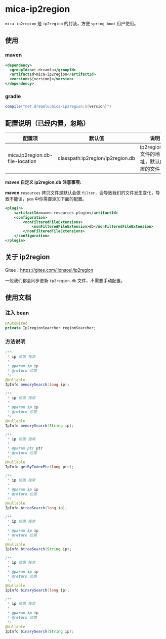 # mica-ip2region
`mica-ip2region` 是 `ip2region` 的封装，方便 `spring boot` 用户使用。

## 使用
### maven
```xml
<dependency>
  <groupId>net.dreamlu</groupId>
  <artifactId>mica-ip2region</artifactId>
  <version>${version}</version>
</dependency>
```

### gradle
```groovy
compile("net.dreamlu:mica-ip2region:${version}")
```

## 配置说明（已经内置，忽略）

| 配置项                           | 默认值                            | 说明                                |
| ------------------------------- | -------------------------------- | ---------------------------------- |
| mica.ip2region.db-file-location | classpath:ip2region/ip2region.db | ip2region.db 文件的地址，默认内置的文件 | 

**maven 自定义 ip2region.db 注意事项:**

**maven** `resources` 拷贝文件是默认会做 `filter`，会导致我们的文件发生变化，导致不能读，`pom` 中你需要添加下面的配置。

```xml
<plugin>
	<artifactId>maven-resources-plugin</artifactId>
	<configuration>
		<nonFilteredFileExtensions>
			<nonFilteredFileExtension>db</nonFilteredFileExtension>
		</nonFilteredFileExtensions>
	</configuration>
</plugin>
```

## 关于 ip2region

Gitee：https://gitee.com/lionsoul/ip2region

一般我们都会同步更新 `ip2region.db` 文件，不需要手动配置。

## 使用文档

### 注入 bean
```java
@Autowired
private Ip2regionSearcher regionSearcher;
```

### 方法说明

```java
/**
 * ip 位置 搜索
 *
 * @param ip ip
 * @return 位置
 */
@Nullable
IpInfo memorySearch(long ip);

/**
 * ip 位置 搜索
 *
 * @param ip ip
 * @return 位置
 */
@Nullable
IpInfo memorySearch(String ip);

/**
 * ip 位置 搜索
 *
 * @param ptr ptr
 * @return 位置
 */
@Nullable
IpInfo getByIndexPtr(long ptr);

/**
 * ip 位置 搜索
 *
 * @param ip ip
 * @return 位置
 */
@Nullable
IpInfo btreeSearch(long ip);

/**
 * ip 位置 搜索
 *
 * @param ip ip
 * @return 位置
 */
@Nullable
IpInfo btreeSearch(String ip);

/**
 * ip 位置 搜索
 *
 * @param ip ip
 * @return 位置
 */
@Nullable
IpInfo binarySearch(long ip);

/**
 * ip 位置 搜索
 *
 * @param ip ip
 * @return 位置
 */
@Nullable
IpInfo binarySearch(String ip);
```